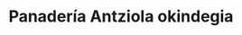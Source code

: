 ---
title: "Panadería Antziola okindegia"
url: /hernani/panaderia-antziola-okindegia/
shop: Bäckerei
---